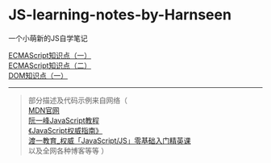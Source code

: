 # JS-learning-notes-by-Harnseen
一个小萌新的JS自学笔记

[ECMAScript知识点（一）](./ECMAScript知识点（一）.md) <br>
[ECMAScript知识点（二）](./ECMAScript知识点（二）.md)
<br>
[DOM知识点（一）](./DOM知识点（一）.md)

---

> 部分描述及代码示例来自网络（ <br>
[MDN官网](https://developer.mozilla.org/zh-CN/docs/Web/JavaScript)<br>
[阮一峰JavaScript教程](https://wangdoc.com/javascript/index.html)<br>
[《JavaScript权威指南》](https://book.douban.com/subject/2228378/)<br>
[渡一教育_权威「JavaScript/JS」零基础入门精英课](https://www.bilibili.com/video/av57100756) <br>
以及全网各种博客等等 ）
